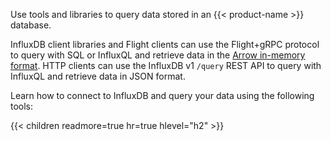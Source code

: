 Use tools and libraries to query data stored in an {{< product-name >}} database.

InfluxDB client libraries and Flight clients can use the Flight+gRPC protocol to
query with SQL or InfluxQL and retrieve data in the
[Arrow in-memory format](https://arrow.apache.org/docs/format/Columnar.html).
HTTP clients can use the InfluxDB v1 `/query` REST API to query with InfluxQL
and retrieve data in JSON format.

Learn how to connect to InfluxDB and query your data using the following tools:

{{< children readmore=true hr=true hlevel="h2" >}}
